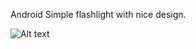 Android
Simple flashlight with nice design.

![Alt text](https://drive.google.com/file/d/0B31gHKe-Fm4eWEh4MkNieFAxUEk/view?usp=sharing "Optional title")
